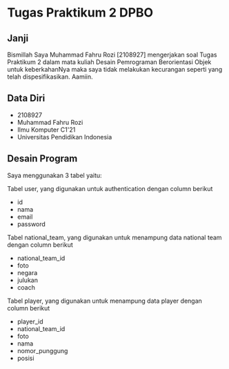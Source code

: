 # Tugas Praktikum 2 DPBO

## Janji

Bismillah Saya Muhammad Fahru Rozi [2108927] mengerjakan soal Tugas Praktikum 2 dalam mata kuliah Desain Pemrograman Berorientasi Objek untuk keberkahanNya maka saya tidak melakukan kecurangan seperti yang telah dispesifikasikan. Aamiin.

## Data Diri

- 2108927
- Muhammad Fahru Rozi
- Ilmu Komputer C1'21
- Universitas Pendidikan Indonesia

## Desain Program

Saya menggunakan 3 tabel yaitu:

Tabel user, yang digunakan untuk authentication dengan column berikut
- id
- nama
- email
- password

Tabel national_team, yang digunakan untuk menampung data national team dengan column berikut
- national_team_id
- foto
- negara
- julukan
- coach

Tabel player, yang digunakan untuk menampung data player dengan column berikut
- player_id
- national_team_id
- foto
- nama
- nomor_punggung
- posisi